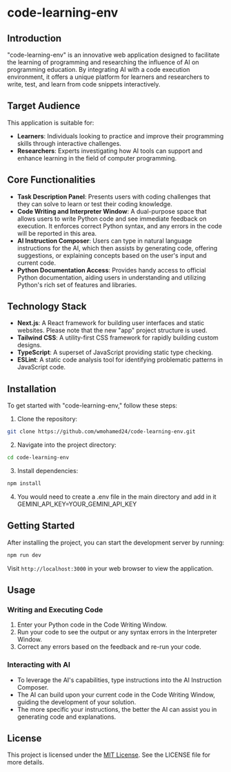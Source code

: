 
# code-learning-env

## Introduction
"code-learning-env" is an innovative web application designed to facilitate the learning of programming and researching the influence of AI on programming education. By integrating AI with a code execution environment, it offers a unique platform for learners and researchers to write, test, and learn from code snippets interactively.

## Target Audience
This application is suitable for:
- **Learners**: Individuals looking to practice and improve their programming skills through interactive challenges.
- **Researchers**: Experts investigating how AI tools can support and enhance learning in the field of computer programming.

## Core Functionalities
- **Task Description Panel**: Presents users with coding challenges that they can solve to learn or test their coding knowledge.
- **Code Writing and Interpreter Window**: A dual-purpose space that allows users to write Python code and see immediate feedback on execution. It enforces correct Python syntax, and any errors in the code will be reported in this area.
- **AI Instruction Composer**: Users can type in natural language instructions for the AI, which then assists by generating code, offering suggestions, or explaining concepts based on the user's input and current code.
- **Python Documentation Access**: Provides handy access to official Python documentation, aiding users in understanding and utilizing Python's rich set of features and libraries.


## Technology Stack
- **Next.js**: A React framework for building user interfaces and static websites. Please note that the new "app" project structure is used.
- **Tailwind CSS**: A utility-first CSS framework for rapidly building custom designs.
- **TypeScript**: A superset of JavaScript providing static type checking.
- **ESLint**: A static code analysis tool for identifying problematic patterns in JavaScript code.

## Installation

To get started with "code-learning-env," follow these steps:

1. Clone the repository:
```bash
git clone https://github.com/wmohamed24/code-learning-env.git
```

2. Navigate into the project directory:
```bash
cd code-learning-env
```

3. Install dependencies:
```bash
npm install
```

4. You would need to create a .env file in the main directory and add in it GEMINI_API_KEY=YOUR_GEMINI_API_KEY

## Getting Started

After installing the project, you can start the development server by running:

```bash
npm run dev
```

Visit `http://localhost:3000` in your web browser to view the application.

## Usage
### Writing and Executing Code
1. Enter your Python code in the Code Writing Window.
2. Run your code to see the output or any syntax errors in the Interpreter Window.
3. Correct any errors based on the feedback and re-run your code.

### Interacting with AI
- To leverage the AI's capabilities, type instructions into the AI Instruction Composer.
- The AI can build upon your current code in the Code Writing Window, guiding the development of your solution.
- The more specific your instructions, the better the AI can assist you in generating code and explanations.


## License

This project is licensed under the [MIT License](LICENSE). See the LICENSE file for more details.
